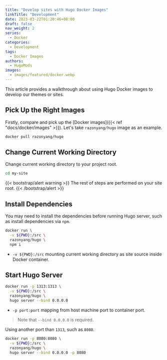 ```yaml
---
title: "Develop sites with Hugo Docker Images"
linkTitle: "Development"
date: 2023-03-22T01:20:46+08:00
draft: false
nav_weight: 2
series:
  - Docker
categories:
  - Development
tags:
  - Docker Images
authors:
  - HugoMods
images:
  - images/featured/docker.webp
---
```


This article provides a walkthrough about using Hugo Docker images to develop our themes or sites.

<!--more-->

## Pick Up the Right Images

Firstly, compare and pick up the [Docker images]({{< ref "docs/docker/images" >}}). Let's take `razonyang/hugo` image as an example.

```sh
docker pull razonyang/hugo
```

## Change Current Working Directory

Change current working directory to your project root.

```sh
cd my-site
```

{{< bootstrap/alert warning >}}
The rest of steps are performed on your site root.
{{< /bootstrap/alert >}}

## Install Dependencies

You may need to install the dependencies before running Hugo server, such as install dependencies via `npm`.

```sh
docker run \
  -v ${PWD}:/src \
  razonyang/hugo \
  npm i
```

- `-v ${PWD}:/src` mounting current working directory as site source inside Docker container.

## Start Hugo Server

```sh
docker run -p 1313:1313 \
  -v ${PWD}:/src \
  razonyang/hugo \
  hugo server --bind 0.0.0.0
```

- `-p port:port` mapping from host machine port to container port.

> Note that `--bind 0.0.0.0` is required.

Using another port than `1313`, such as `8080`.

```sh
docker run -p 8080:8080 \
  -v ${PWD}:/src \
  razonyang/hugo \
  hugo server --bind 0.0.0.0 -p 8080
```